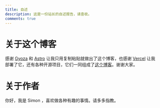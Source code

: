 ```yaml
---
title: 自述
description: 这是一份站长的自述报告，请查收。
comments: true
---
```

# 关于这个博客

感谢 [Gyoza](https://github.com/lxchapu/astro-gyoza) 和 [Astro](https://astro.build/) 让我只用复制粘贴就做出了这个博客，也感谢 [Vercel](https://vercel.com/) 让我部署了它，还有各种开源项目，它们一同组成了[这个博客](https://simonqvq.us.kg/)。谢谢大家。

# 关于作者

你好，我是 Simon ，喜欢做各种有趣的事情。请多多指教。
